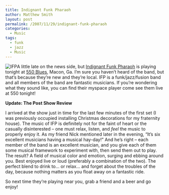 ```yaml
---
title: Indignant Funk Pharaoh
author: Matthew Smith
layout: post
permalink: /2007/11/29/indignant-funk-pharaoh
categories:
  - Music
tags:
  - funk
  - jazz
  - Music
---
```

<img src="http://digivation.net/wp-content/uploads/2007/11/m_ed577441f30638d8058780432504a25c.gif" class="left" alt="IFP" />A little late on the news side, but [Indignant Funk Pharaoh][1] is playing tonight at [550 Blues][2], Macon, Ga. I&#8217;m sure you haven&#8217;t heard of the band, but that&#8217;s because they&#8217;re new and they&#8217;re local. IFP is a funk/jazz/fusion band and all members of the band are fantastic musicians. If you&#8217;re wondering what they sound like, you can find their myspace player come see them live at 550 tonight!

**Update: The Post Show Review**

I arrived at the show just in time for the last few minutes of the first set (I was previously occupied installing Christmas decorations for my fraternity house). The music of IFP is definitely not for the faint of heart or the casually disinterested &#8211; one must relax, listen, and *feel* the music to properly enjoy it. As my friend Nick mentioned later in the evening, &#8220;It&#8217;s six excellent musicians having a musical hay-day!&#8221; And he&#8217;s right &#8211; each member of the band is an excellent musician, and you give each of them some musical framework to experiment with, then send them out to play. The result? A field of musical color and emotion, surging and ebbing around you. Best enjoyed live or loud (preferably a combination of the two). The perfect blend to drink to&#8230; or relax&#8230; and forget about the troubles of the day, because nothing matters as you float away on a fantastic ride.

So next time they&#8217;re playing near you, grab a friend and a beer and go enjoy!

 [1]: http://myspace.com/indignantfunkpharaoh
 [2]: http://www.myspace.com/550blues
